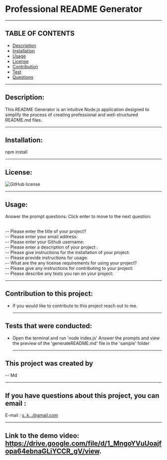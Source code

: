 # Professional README Generator

<hr>

## TABLE OF CONTENTS

- [Description](#description)
- [Installation](#installation)
- [Usage](#usage)
- [License](#license)
- [Contribution](#contributions)
- [Test](#test)
- [Questions](#questions)

<hr>

## Description:

This README Generator is an intuitive Node.js application designed to simplify the process of creating professional and well-structured README.md files.

<hr>

## Installation:

npm install

<hr>

## License:

![GitHub license](https://img.shields.io/badge/license-MIT-blue.svg)

<hr>

## Usage:

Answer the prompt questions: Click enter to move to the next question:

<br>
-- Please enter the title of your project? <br>
-- Please enter your email address: <br>
-- Please enter your Github username: <br>
-- Please enter a description of your project : <br>
-- Please give instructions for the installation of your project: <br>
-- Please provide instructions for usage: <br>
-- What are the any license requirements for using your project? <br>
-- Please give any instructions for contributing to your project: <br>
-- Please describe any tests you ran on your project:

<hr>

## Contribution to this project:

- If you would like to contribute to this project reach out to me.

  <hr>

## Tests that were conducted:

- Open the terminal and run 'node index.js' Answer the prompts and view the preview of the 'generateREADME.md' file in the 'sample' folder

  <hr>

## This project was created by

-- Md

<hr>

## If you have questions about this project, you can email :

E-mail : s..k...@gmail.com

<hr>

## Link to the demo video: https://drive.google.com/file/d/1_MngoYVuUoajfopa64ebnaGLiYCCR_gV/view.
